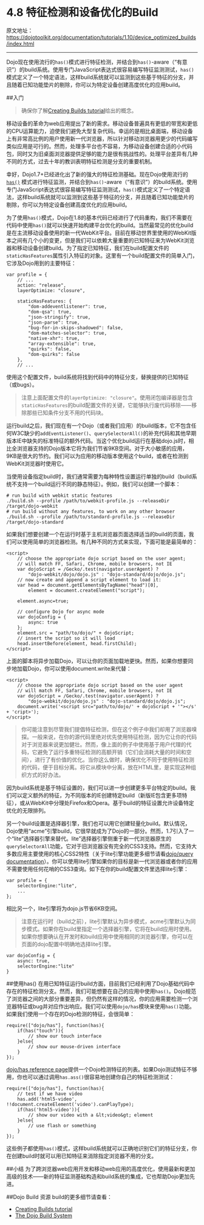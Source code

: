 # 4.8 特征检测和设备优化的Build

原文地址：https://dojotoolkit.org/documentation/tutorials/1.10/device_optimized_builds/index.html 

----------

Dojo现在使用流行的`has()`模式进行特征检测，并结合到`has()`-aware（“有意识”）的build系统。使用专门JavaScript表达式很容易编写特征监测测试，`has()`模式定义了一个特定语法，这样build系统就可以监测到这些基于特征的分支，并且随着已知功能垫片的剔除，你可以为特定设备创建高度优化的应用build。

##入门
>确保你了解[Creating Builds tutorial](https://dojotoolkit.org/documentation/tutorials/1.10/build)给出的概念。

移动设备的革命为web应用提出了新的需求。移动设备普遍具有更低的带宽和更低的CPU运算能力，迫使我们避免大型复杂代码。幸运的是相比桌面端，移动设备上有非常高比例的用户使用新一代浏览器，所以针对移动浏览器用更少的代码编写类似应用是可行的。然而，处理多平台也不容易，为移动设备创建合适的小代码包，同时又为旧桌面浏览器提供足够的能力是很有挑战性的。处理平台差异有几种不同的方式，过去十年的教训表明特征检测是分支的重要机制。

幸好，Dojo1.7+已经进化出了新的强大的特征检测基础。现在Dojo使用流行的[`has()`](https://github.com/phiggins42/has.js) 模式进行特征监测，并结合到`has()`-aware（“有意识”）的build系统。使用专门JavaScript表达式很容易编写特征监测测试，`has()`模式定义了一个特定语法，这样build系统就可以监测到这些基于特征的分支，并且随着已知功能垫片的剔除，你可以为特定设备创建高度优化的应用build。

为了使用`has()`模式，Dojo在1.8的基本代码已经进行了代码重构，我们不需要在代码中使用`has()`就可以快速开始构建平台优化的build。当然最常见的优化build是在主流移动设备使用的新一代WebKit平台。目前在移动世界里使用的WebKit版本之间有几个小的变更，但是我们可以依赖大量重要的已知特征来为WebKit浏览器和移动设备创建build。为了指定已知特征，我们在build配置文件的`staticHasFeatures`属性引入特征的对象。这里有一个build配置文件的简单入门，它涉及Dojo用到的主要特征：

```
var profile = {
    // ...
    action: "release",
    layerOptimize: "closure",

    staticHasFeatures: {
        "dom-addeventlistener": true,
        "dom-qsa": true,
        "json-stringify": true,
        "json-parse": true,
        "bug-for-in-skips-shadowed": false,
        "dom-matches-selector": true,
        "native-xhr": true,
        "array-extensible": true,
        "quirks": false,
        "dom-quirks": false
    },
    // ...
```
使用这个配置文件，build系统将找到代码中的特征分支，替换提供的已知特征（或bugs）。

> 注意上面配置文件的`layerOptimize: "closure"`。使用闭包编译器是包含`staticHasFeatures`的build配置文件的关键，它能够执行废代码移除——移除那些已知条件分支不用的代码块。

运行build之后，我们现在有一个Dojo（或者我们应用）的build版本，它不包含任何W3C缺少的`addEventListener()`、`querySelectorAll()`的补充代码和其他早期版本IE中缺失的标准特征的额外代码。当这个优化build运行在基础dojo.js时，相比全浏览器支持的Dojo版本它将为我们节省9KB空间。对于大小敏感的应用，9KB是很大的节约。我们可以为应用的移动版本使用这个build，或者在检测到WebKit浏览器时使用它。

当使用设备指定build时，我们通常需要为每种特性设置运行单独的build（build系统不支持一个build运行不同的静态特征）。例如，我们可以创建一个脚本：

```
# run build with webkit static features
./build.sh --profile /path/to/webkit-profile.js --releaseDir /target/dojo-webkit
# run build without any features, to work on any other browser
./build.sh --profile /path/to/standard-profile.js --releaseDir /target/dojo-standard
```
如果我们想要创建一个在运行时基于主机浏览器页面选择适当的build的页面，我们可以使用简单的浏览器检测。有几种不同的方式来实现，下面可能是最简单的：

```
<script>
    // choose the appropriate dojo script based on the user agent;
    // will match FF, Safari, Chrome, mobile browsers, not IE
    var dojoScript = /Gecko/.test(navigator.userAgent) ?
        "dojo-webkit/dojo/dojo.js" : "dojo-standard/dojo/dojo.js";
    // now create and append a script element to load it:
    var head = document.getElementsByTagName("head")[0],
        element = document.createElement("script");

    element.async=true;

    // configure Dojo for async mode
    var dojoConfig = {
        async: true
    };
    element.src = "path/to/dojo/" + dojoScript;
    // insert the script so it will load
    head.insertBefore(element, head.firstChild);
</script>
```
上面的脚本将异步加载Dojo，可以让你的页面加载地更快。然而，如果你想要同步地加载Dojo，你可以使用document.write来代替：

```
<script>
    // choose the appropriate dojo script based on the user agent
    // will match FF, Safari, Chrome, mobile browsers, not IE
    var dojoScript = /Gecko/.test(navigator.userAgent) ?
        "dojo-webkit/dojo/dojo.js" : "dojo-standard/dojo/dojo.js";
    document.write('<script src="path/to/dojo/' + dojoScript + '"></s' + 'cript>');
</script>
```

> 你可能注意到尽管我们提倡特征检测，但在这个例子中我们却用了浏览器嗅探。一般来说，在你的源代码里绝对优先使用特征检测，因为它让你的代码对于浏览器来说更加健壮。然而，像上面的例子中使用基于用户代理的代码，它避免了运行多重特征检测的高额开销（它们会消耗大量的时间和空间），进行了有价值的优化。当你这么做时，确保优化不同于使用特征检测的代码，便于目标分离。将它从模块中分离，放在HTML里，是实现这种组织方式的好办法。

因为build系统是基于特征设置的，我们可以进一步创建更多平台特定的build。我们可以定义额外的特征，为不同版本的IE创建特定build（新版IE包含更多项特征），或从WebKit中分理处Firefox和Opera。基于build的特征设置允许设备特定优化的无限排列。

另一个build设置是选择器引擎，我们也可以用它创建轻量化build。默认情况，Dojo使用“acme”引擎build，它很早就成为了Dojo的一部分。然而，1.7引入了一个“lite”选择器引擎来替代。lite”选择器引擎侧重于新一代浏览器原生的`querySelectorAll`功能，它对于旧浏览器没有完全的CSS3支持。然而，它支持大多数应用主要使用的核心CSS2特性（关于lite引擎功能更多细节请看[dojo/query documentation](https://dojotoolkit.org/reference-guide/1.10/dojo/query.html)）。你可以使用lite引擎如果你的目标是新一代浏览器或者你的应用不需要使用任何花哨的CSS3查询。如下在你的build配置文件里选择lite引擎：

```
var profile = {
    selectorEngine:"lite",
    ...
};
```
相比另一个，lite引擎将为dojo.js节省6KB空间。

>注意在运行时（build之前），lite引擎默认为异步模式，acme引擎默认为同步模式。如果你在build里指定一个选择器引擎，它将在build应用时使用。如果你想要确认在开发时和build应用中使用相同的浏览器引擎，你可以在页面的dojo配置中明确地选择lite引擎。

```
var dojoConfig = {
    async: true,
    selectorEngine:"lite"
}

```

##使用has()
在用已知特征运行build方面，目前我们已经利用了Dojo基础代码中存在的特征检测分支。然而，我们可能想要在自己的应用中使用`has()`。Dojo规范了浏览器之间的大部分重要差异，但仍然有这样的情况，你的应用需要检测一个浏览器特征或bug并对应作出响应。我们可以使用`dojo/has`模块来使用`has()`功能。如果我们使用一个存在的Dojo检测的特征，会很简单：

```
require(["dojo/has"], function(has){
    if(has("touch")){
        // show our touch interface
    }else{
        // show our mouse-driven interface
    }
});
```
[dojo/has reference page](https://dojotoolkit.org/reference-guide/1.10/dojo/has.html)提供一个Dojo检测特征的列表。如果Dojo测试特征不够用，你也可以通过调用`has.ass()`很容易地创建你自己的特征检测测试：

```
require(["dojo/has"], function(has){
    // test if we have video
    has.add('html5-video', !!document.createElement('video').canPlayType);
    if(has('html5-video')){
        // show our video with a &lt;video&gt; element
    }else{
        // use flash or something
    }
});
```
这些例子都使用`has()`模式，这样build系统就可以正确地识别它们的特征分支，你在创建build时就可以用已知特征来消除指定浏览器不用的分支。

##小结
为了跨浏览器web应用开发和移动web应用的高度优化，使用最新和更加高级的技术——新的特征监测基础构造和build系统的集成，它也帮助Dojo更加先进。

##Dojo Build 资源
build的更多细节请查看：

 - [Creating Builds tutorial](https://dojotoolkit.org/documentation/tutorials/1.10/build)
 - [The Dojo Build System](https://dojotoolkit.org/reference-guide/1.10/build/index.html)